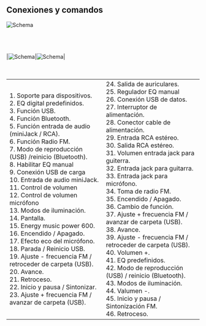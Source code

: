 ## Conexiones y comandos


![Schema](http://static.energysistem.com/images/manuals/42360/59c36d97f1ac2.jpg)<br> <br> <br>

|  |  |
|:-------|:-------|

|![Schema](http://static.energysistem.com/images/manuals/42360/59c36e1f28f30.jpg)|![Schema](http://static.energysistem.com/images/manuals/42360/59c375cb14b60.jpg)| <br> <br> <br>

|  |  |
|:-------|:-------|
|1. Soporte para dispositivos. <br>2. EQ digital predefinidos. <br>3. Función USB. <br>4. Función Bluetooth. <br>5. Función entrada de audio <br> (miniJack / RCA). <br>6. Función Radio FM. <br>7. Modo de reproducción (USB) /reinicio (Bluetooth). <br>8. Habilitar EQ manual <br>9. Conexión USB de carga <br>10. Entrada de audio miniJack. <br>11. Control de volumen <br>12. Control de volumen micrófono <br>13. Modos de iluminación. <br>14. Pantalla. <br>15. Energy music power 600. <br>16. Encendido / Apagado. <br>17. Efecto eco del micrófono. <br>18. Parada / Reinicio USB. <br>19. Ajuste - frecuencia FM / retroceder de carpeta (USB). <br>20. Avance. <br>21. Retroceso. <br>22. Inicio y pausa / Sintonizar. <br>23. Ajuste + frecuencia FM / avanzar de carpeta (USB).|24. Salida de auriculares. <br>25. Regulador EQ manual <br>26. Conexión USB de datos. <br>27. Interruptor de alimentación. <br>28. Conector cable de alimentación. <br>29. Entrada RCA estéreo. <br>30. Salida RCA estéreo. <br>31. Volumen entrada jack para guiterra. <br>32. Entrada jack para guitarra. <br>33. Entrada jack para micrófono. <br>34. Toma de radio FM. <br>35. Encendido / Apagado. <br>36. Cambio de función. <br>37. Ajuste + frecuencia FM / avanzar de carpeta (USB). <br>38. Avance. <br>39. Ajuste - frecuencia FM / retroceder de carpeta (USB). <br>40. Volumen +. <br>41. EQ predefinidos. <br>42. Modo de reproducción (USB) / reinicio (Bluetooth). <br>43. Modos de iluminación. <br>44. Valumen -. <br>45. Inicio y pausa / Sintonización FM. <br>46. Retroceso.|




